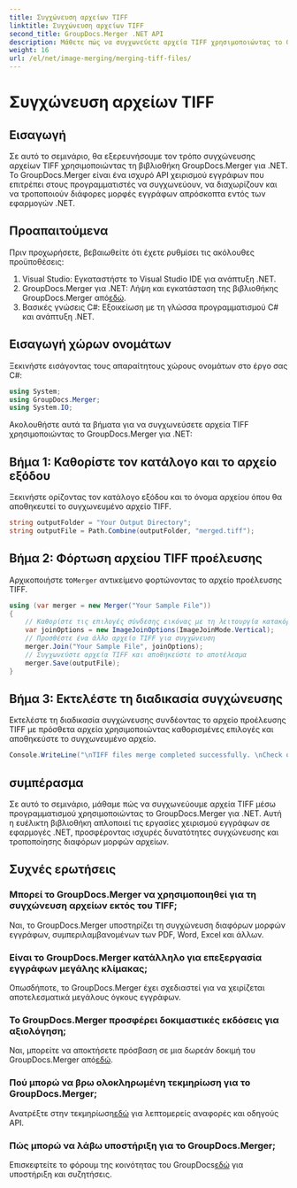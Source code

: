 ```yaml
---
title: Συγχώνευση αρχείων TIFF
linktitle: Συγχώνευση αρχείων TIFF
second_title: GroupDocs.Merger .NET API
description: Μάθετε πώς να συγχωνεύετε αρχεία TIFF χρησιμοποιώντας το GroupDocs.Merger για .NET. Συγχωνεύστε, διαχωρίστε και τροποποιήστε έγγραφα απρόσκοπτα στις εφαρμογές σας .NET.
weight: 16
url: /el/net/image-merging/merging-tiff-files/
---
```


# Συγχώνευση αρχείων TIFF

## Εισαγωγή
Σε αυτό το σεμινάριο, θα εξερευνήσουμε τον τρόπο συγχώνευσης αρχείων TIFF χρησιμοποιώντας τη βιβλιοθήκη GroupDocs.Merger για .NET. Το GroupDocs.Merger είναι ένα ισχυρό API χειρισμού εγγράφων που επιτρέπει στους προγραμματιστές να συγχωνεύουν, να διαχωρίζουν και να τροποποιούν διάφορες μορφές εγγράφων απρόσκοπτα εντός των εφαρμογών .NET.
## Προαπαιτούμενα
Πριν προχωρήσετε, βεβαιωθείτε ότι έχετε ρυθμίσει τις ακόλουθες προϋποθέσεις:
1. Visual Studio: Εγκαταστήστε το Visual Studio IDE για ανάπτυξη .NET.
2. GroupDocs.Merger για .NET: Λήψη και εγκατάσταση της βιβλιοθήκης GroupDocs.Merger από[εδώ](https://releases.groupdocs.com/merger/net/).
3. Βασικές γνώσεις C#: Εξοικείωση με τη γλώσσα προγραμματισμού C# και ανάπτυξη .NET.

## Εισαγωγή χώρων ονομάτων
Ξεκινήστε εισάγοντας τους απαραίτητους χώρους ονομάτων στο έργο σας C#:
```csharp
using System; 
using GroupDocs.Merger;
using System.IO;
```

Ακολουθήστε αυτά τα βήματα για να συγχωνεύσετε αρχεία TIFF χρησιμοποιώντας το GroupDocs.Merger για .NET:
## Βήμα 1: Καθορίστε τον κατάλογο και το αρχείο εξόδου
Ξεκινήστε ορίζοντας τον κατάλογο εξόδου και το όνομα αρχείου όπου θα αποθηκευτεί το συγχωνευμένο αρχείο TIFF.
```csharp
string outputFolder = "Your Output Directory";
string outputFile = Path.Combine(outputFolder, "merged.tiff");
```
## Βήμα 2: Φόρτωση αρχείου TIFF προέλευσης
 Αρχικοποιήστε το`Merger` αντικείμενο φορτώνοντας το αρχείο προέλευσης TIFF.
```csharp
using (var merger = new Merger("Your Sample File"))
{
    // Καθορίστε τις επιλογές σύνδεσης εικόνας με τη λειτουργία κατακόρυφης σύνδεσης
    var joinOptions = new ImageJoinOptions(ImageJoinMode.Vertical);
    // Προσθέστε ένα άλλο αρχείο TIFF για συγχώνευση
    merger.Join("Your Sample File", joinOptions);
    // Συγχωνεύστε αρχεία TIFF και αποθηκεύστε το αποτέλεσμα
    merger.Save(outputFile);
}
```
## Βήμα 3: Εκτελέστε τη διαδικασία συγχώνευσης
Εκτελέστε τη διαδικασία συγχώνευσης συνδέοντας το αρχείο προέλευσης TIFF με πρόσθετα αρχεία χρησιμοποιώντας καθορισμένες επιλογές και αποθηκεύστε το συγχωνευμένο αρχείο.
```csharp
Console.WriteLine("\nTIFF files merge completed successfully. \nCheck output in {0}", outputFolder);
```

## συμπέρασμα
Σε αυτό το σεμινάριο, μάθαμε πώς να συγχωνεύουμε αρχεία TIFF μέσω προγραμματισμού χρησιμοποιώντας το GroupDocs.Merger για .NET. Αυτή η ευέλικτη βιβλιοθήκη απλοποιεί τις εργασίες χειρισμού εγγράφων σε εφαρμογές .NET, προσφέροντας ισχυρές δυνατότητες συγχώνευσης και τροποποίησης διαφόρων μορφών αρχείων.

## Συχνές ερωτήσεις
### Μπορεί το GroupDocs.Merger να χρησιμοποιηθεί για τη συγχώνευση αρχείων εκτός του TIFF;
Ναι, το GroupDocs.Merger υποστηρίζει τη συγχώνευση διαφόρων μορφών εγγράφων, συμπεριλαμβανομένων των PDF, Word, Excel και άλλων.
### Είναι το GroupDocs.Merger κατάλληλο για επεξεργασία εγγράφων μεγάλης κλίμακας;
Οπωσδήποτε, το GroupDocs.Merger έχει σχεδιαστεί για να χειρίζεται αποτελεσματικά μεγάλους όγκους εγγράφων.
### Το GroupDocs.Merger προσφέρει δοκιμαστικές εκδόσεις για αξιολόγηση;
 Ναι, μπορείτε να αποκτήσετε πρόσβαση σε μια δωρεάν δοκιμή του GroupDocs.Merger από[εδώ](https://releases.groupdocs.com/).
### Πού μπορώ να βρω ολοκληρωμένη τεκμηρίωση για το GroupDocs.Merger;
 Ανατρέξτε στην τεκμηρίωση[εδώ](https://tutorials.groupdocs.com/merger/net/) για λεπτομερείς αναφορές και οδηγούς API.
### Πώς μπορώ να λάβω υποστήριξη για το GroupDocs.Merger;
 Επισκεφτείτε το φόρουμ της κοινότητας του GroupDocs[εδώ](https://forum.groupdocs.com/c/merger/32) για υποστήριξη και συζητήσεις.